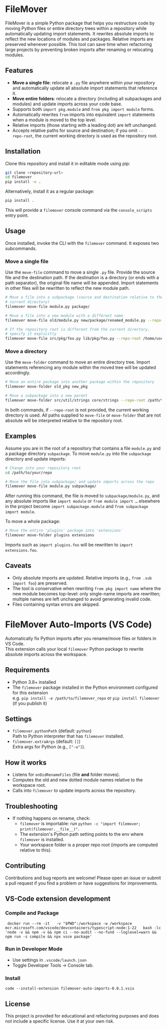# FileMover

FileMover is a simple Python package that helps you restructure code by moving
Python files or entire directory trees within a repository while
automatically updating import statements. It rewrites absolute imports to
reflect the new locations of modules and packages. Relative imports are
preserved whenever possible. This tool can save time when refactoring
large projects by preventing broken imports after renaming or relocating
modules.

## Features

- **Move a single file**: relocate a `.py` file anywhere within your
  repository and automatically update all absolute import statements that
  reference it.
- **Move entire folders**: relocate a directory (including all
  subpackages and modules) and update imports across your code base.
- Supports both `import pkg.module` and `from pkg import module` forms.
- Automatically rewrites `from` imports into equivalent `import`
  statements when a module is moved to the top level.
- Relative imports (those starting with a leading dot) are left
  unchanged.
- Accepts relative paths for source and destination; if you omit
  `--repo‑root`, the current working directory is used as the repository
  root.

## Installation

Clone this repository and install it in editable mode using pip:

```bash
git clone <repository-url>
cd filemover
pip install -e .
```

Alternatively, install it as a regular package:

```bash
pip install .
```

This will provide a `filemover` console command via the `console_scripts`
entry point.

## Usage

Once installed, invoke the CLI with the `filemover` command. It
exposes two subcommands.

### Move a single file

Use the `move-file` command to move a single `.py` file. Provide the
source file and the destination path. If the destination is a directory
(or ends with a path separator), the original file name will be
appended. Import statements in other files will be rewritten to
reflect the new module path.

```bash
# Move a file into a subpackage (source and destination relative to the
# current directory)
filemover move-file module.py package/

# Move a file into a new module with a different name
filemover move-file old/module.py new/package/renamed_module.py --repo-root /path/to/repo

# If the repository root is different from the current directory,
# specify it explicitly
filemover move-file src/pkg/foo.py lib/pkg/foo.py --repo-root /home/user/project
```

### Move a directory

Use the `move-folder` command to move an entire directory tree. Import
statements referencing any module within the moved tree will be updated
accordingly.

```bash
# Move an entire package into another package within the repository
filemover move-folder old_pkg new_pkg

# Move a subpackage into a new parent
filemover move-folder src/util/strings core/strings --repo-root /path/to/repo
```

In both commands, if `--repo-root` is not provided, the current working
directory is used. All paths supplied to `move-file` or
`move-folder` that are not absolute will be interpreted relative to the
repository root.

## Examples

Assume you are in the root of a repository that contains a file
`module.py` and a package directory `subpackage`. To move
`module.py` into the `subpackage` directory and update imports:

```bash
# Change into your repository root
cd /path/to/your/repo

# Move the file into subpackage/ and update imports across the repo
filemover move-file module.py subpackage/
```

After running this command, the file is moved to
`subpackage/module.py`, and any absolute imports like
`import module` or `from module import …` elsewhere in the
project become `import subpackage.module` and
`from subpackage import module`.

To move a whole package:

```bash
# Move the entire 'plugins' package into 'extensions'
filemover move-folder plugins extensions
```

Imports such as `import plugins.foo` will be rewritten to
`import extensions.foo`.

## Caveats

- Only absolute imports are updated. Relative imports (e.g.,
  `from .sub import foo`) are preserved.
- The tool is conservative when rewriting `from pkg import name` where
  the new module becomes top-level: only single-name imports are
  rewritten; multiple names are left unchanged to avoid generating
  invalid code.
- Files containing syntax errors are skipped.

# FileMover Auto-Imports (VS Code)

Automatically fix Python imports after you rename/move files or folders in VS Code.  
This extension calls your local `filemover` Python package to rewrite absolute imports across the workspace.

## Requirements

- Python 3.8+ installed
- The `filemover` package installed in the Python environment configured for this extension  
  e.g. `pip install -e /path/to/filemover_repo` or `pip install filemover` (if you publish it)

## Settings

- `filemover.pythonPath` (default: `python`)  
  Path to Python interpreter that has `filemover` installed.
- `filemover.extraArgs` (default: `[]`)  
  Extra args for Python (e.g., `["-u"]`).

## How it works

- Listens for `onDidRenameFiles` (file **and** folder moves).
- Computes the old and new dotted module names relative to the workspace root.
- Calls into `filemover` to update imports across the repository.

## Troubleshooting

- If nothing happens on rename, check:
  - `filemover` is importable: run `python -c "import filemover; print(filemover.__file__)"`.
  - The extension's Python path setting points to the env where `filemover` is installed.
  - Your workspace folder is a proper repo root (imports are computed relative to this).


## Contributing

Contributions and bug reports are welcome! Please open an issue or
submit a pull request if you find a problem or have suggestions for
improvements.

## VS-Code extension development

### Compile and Package

```
 docker run --rm -it   -v "$PWD":/workspace -w /workspace   mcr.microsoft.com/vscode/devcontainers/typescript-node:1-22   bash -lc 'node -v && npm -v && npm ci --no-audit --no-fund --loglevel=warn && npm run -s compile && npx vsce package'
```

### Run in Developer Mode

- Use settings in `.vscode/launch.json`
- Toggle Developer Tools → Console tab.

### Install
```
code --install-extension filemover-auto-imports-0.0.1.vsix
```

## License

This project is provided for educational and refactoring purposes and
does not include a specific license. Use it at your own risk.
